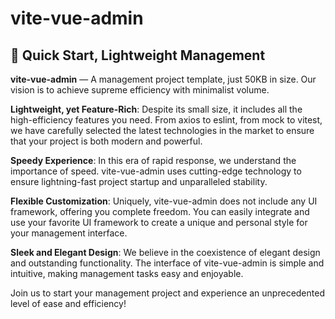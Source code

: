 # vite-vue-admin

## 🚀 Quick Start, Lightweight Management

**vite-vue-admin** — A management project template, just 50KB in size. Our vision is to achieve supreme efficiency with minimalist volume.

**Lightweight, yet Feature-Rich**: Despite its small size, it includes all the high-efficiency features you need. From axios to eslint, from mock to vitest, we have carefully selected the latest technologies in the market to ensure that your project is both modern and powerful.

**Speedy Experience**: In this era of rapid response, we understand the importance of speed. vite-vue-admin uses cutting-edge technology to ensure lightning-fast project startup and unparalleled stability.

**Flexible Customization**: Uniquely, vite-vue-admin does not include any UI framework, offering you complete freedom. You can easily integrate and use your favorite UI framework to create a unique and personal style for your management interface.

**Sleek and Elegant Design**: We believe in the coexistence of elegant design and outstanding functionality. The interface of vite-vue-admin is simple and intuitive, making management tasks easy and enjoyable.

Join us to start your management project and experience an unprecedented level of ease and efficiency!

